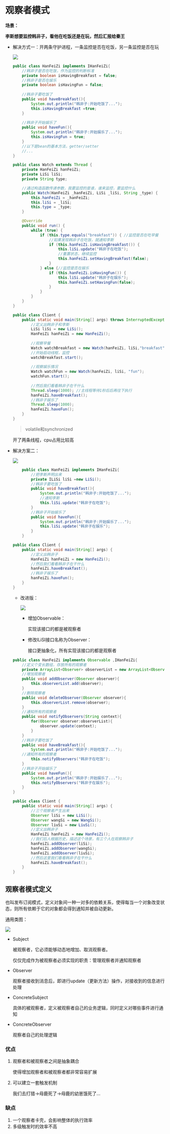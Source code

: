 # 观察者模式

**场景：**

**李斯想要监控韩非子，看他在吃饭还是在玩，然后汇报给秦王**

- 解决方式一：开两条守护进程，一条监控是否在吃饭，另一条监控是否在玩

  ![](pictures/share/14.png)

  ```java
  public class HanFeiZi implements IHanFeiZi{
      //韩非子是否在吃饭，作为监控的判断标准
      private boolean isHavingBreakfast = false;
      //韩非子是否在娱乐
      private boolean isHavingFun = false;
    
      //韩非子要吃饭了
      public void haveBreakfast(){
          System.out.println("韩非子:开始吃饭了...");
          this.isHavingBreakfast =true;
      }
    
      //韩非子开始娱乐了
      public void haveFun(){
          System.out.println("韩非子:开始娱乐了...");
          this.isHavingFun = true;
      }
      //以下是bean的基本方法，getter/setter
      //...
  }
  ```

  ```java
  public class Watch extends Thread {
      private HanFeiZi hanFeiZi;
      private LiSi liSi;
      private String type;

      //通过构造函数传递参数，我要监控的是谁，谁来监控，要监控什么
      public Watch(HanFeiZi _hanFeiZi, LiSi _liSi, String _type) {
          this.hanFeiZi = _hanFeiZi;
          this.liSi = _liSi;
          this.type = _type;
      }

      @Override
      public void run() {
          while (true) {
              if (this.type.equals("breakfast")) { //监控是否在吃早餐
                  //如果发现韩非子在吃饭，就通知李斯
                  if (this.hanFeiZi.isHavingBreakfast()) {
                      this.liSi.update("韩非子在吃饭");
                      //重置状态，继续监控
                      this.hanFeiZi.setHavingBreakfast(false);
                  }
              } else {//监控是否在娱乐
                  if (this.hanFeiZi.isHavingFun()) {
                      this.liSi.update("韩非子在娱乐");
                      this.hanFeiZi.setHavingFun(false);
                  }
              }
          }
      }
  }
  ```

  ```java
  public class Client {
      public static void main(String[] args) throws InterruptedException {
          //定义出韩非子和李斯
          LiSi liSi = new LiSi();
          HanFeiZi hanFeiZi = new HanFeiZi();
        
          //观察早餐
          Watch watchBreakfast = new Watch(hanFeiZi, liSi,"breakfast");
          //开始启动线程，监控
          watchBreakfast.start();
        
          //观察娱乐情况
          Watch watchFun = new Watch(hanFeiZi, liSi, "fun");
          watchFun.start();
        
          //然后我们看看韩非子在干什么
          Thread.sleep(1000); //主线程等待1秒后后再往下执行
          hanFeiZi.haveBreakfast();
          //韩非子娱乐了
          Thread.sleep(1000);
          hanFeiZi.haveFun();
      }
  }
  ```

  > volatile和synchronized

  开了两条线程，cpu占用比较高

- 解决方案二：

  ![](pictures/share/15.png)

  ```java
      public class HanFeiZi implements IHanFeiZi{
          //把李斯声明出来
          private ILiSi liSi =new LiSi();
          //韩非子要吃饭了
          public void haveBreakfast(){
              System.out.println("韩非子:开始吃饭了...");
              //通知李斯
              this.liSi.update("韩非子在吃饭");
          }
          //韩非子开始娱乐了
          public void haveFun(){
              System.out.println("韩非子:开始娱乐了...");
              this.liSi.update("韩非子在娱乐");
          }
      }
  ```

  ```java
  public class Client {
      public static void main(String[] args) {
          //定义出韩非子
          HanFeiZi hanFeiZi = new HanFeiZi();
          //然后我们看看韩非子在干什么
          hanFeiZi.haveBreakfast();
          //韩非子娱乐了
          hanFeiZi.haveFun();
      }
  }
  ```

  - 改进版：

    ![](pictures/share/16.png)

    - 增加Observable：

      实现该接口的都是被观察者

    - 修改ILiSI接口名称为Observer：

      接口更抽象化，所有实现该接口的都是观察者

  ```java
  public class HanFeiZi implements Observable ,IHanFeiZi{
      //定义个变长数组，存放所有的观察者
      private ArrayList<Observer> observerList = new ArrayList<Observer>();
      //增加观察者
      public void addObserver(Observer observer){
          this.observerList.add(observer);
      }
      //删除观察者
      public void deleteObserver(Observer observer){
          this.observerList.remove(observer);
      }
      //通知所有的观察者
      public void notifyObservers(String context){
          for(Observer observer:observerList){
              observer.update(context);
          }
      }
      //韩非子要吃饭了
      public void haveBreakfast(){
          System.out.println("韩非子:开始吃饭了...");
      //通知所有的观察者
          this.notifyObservers("韩非子在吃饭");
      }
      //韩非子开始娱乐了
      public void haveFun(){
          System.out.println("韩非子:开始娱乐了...");
          this.notifyObservers("韩非子在娱乐");
      }
  }
  ```

  ```java
  public class Client {
      public static void main(String[] args) {
          //三个观察者产生出来
          Observer liSi = new LiSi();
          Observer wangSi = new WangSi();
          Observer liuSi = new LiuSi();
          //定义出韩非子
          HanFeiZi hanFeiZi = new HanFeiZi();
          //我们后人根据历史，描述这个场景，有三个人在观察韩非子
          hanFeiZi.addObserver(liSi);
          hanFeiZi.addObserver(wangSi);
          hanFeiZi.addObserver(liuSi);
          //然后这里我们看看韩非子在干什么
          hanFeiZi.haveBreakfast();
      }
  }
  ```

## 观察者模式定义

也叫发布订阅模式，定义对象间一种一对多的依赖关系，使得每当一个对象改变状态，则所有依赖于它的对象都会得到通知并被自动更新。

通用类图：

![](pictures/share/17.png)

- Subject

  被观察者，它必须能够动态地增加、取消观察者。

  仅仅完成作为被观察者必须实现的职责：管理观察者并通知观察者

- Observer

  观察者接收到消息后，即进行update（更新方法）操作，对接收到的信息进行处理

- ConcreteSubject

  具体的被观察者，定义被观察者自己的业务逻辑，同时定义对哪些事件进行通知

- ConcreteObserver

  观察者自己的处理逻辑

### 优点

1. 观察者和被观察者之间是抽象耦合

   使得增加观察者和被观察者都非常容易扩展

2. 可以建立一套触发机制

   我们去打猎->母鹿死了->母鹿的幼崽饿死了...

### 缺点

1. 一个观察者卡壳，会影响整体的执行效率
2. 多级触发时的效率不高



